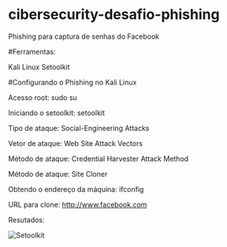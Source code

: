 # cibersecurity-desafio-phishing
Phishing para captura de senhas do Facebook

#Ferramentas:

Kali Linux
Setoolkit 

#Configurando o Phishing no Kali Linux

Acesso root: sudo su

Iniciando o setoolkit: setoolkit

Tipo de ataque: Social-Engineering Attacks

Vetor de ataque: Web Site Attack Vectors

Método de ataque: Credential Harvester Attack Method 

Método de ataque: Site Cloner

Obtendo o endereço da máquina: ifconfig

URL para clone: http://www.facebook.com

Resutados:


![Setoolkit](https://github.com/user-attachments/assets/7ce1f645-e2fd-47c9-98b9-361fde484495)




